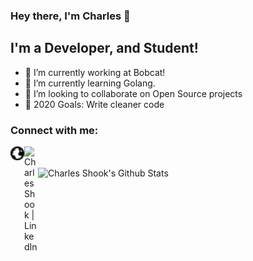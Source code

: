 ### Hey there, I'm Charles 👋

## I'm a Developer, and Student!
- 🔭 I’m currently working at Bobcat!
- 🌱 I’m currently learning Golang.
- 👯 I’m looking to collaborate on Open Source projects
- 🥅 2020 Goals: Write cleaner code

### Connect with me:

[<img align="left" alt="charlesshook.com" width="22px" src="https://raw.githubusercontent.com/iconic/open-iconic/master/svg/globe.svg" />][website]
[<img align="left" alt="Charles Shook | LinkedIn" width="22px" src="https://cdn.jsdelivr.net/npm/simple-icons@v3/icons/linkedin.svg" />][linkedin]

<br />
<br />

<img align="left" alt="Charles Shook's Github Stats" src="https://github-readme-stats.vercel.app/api?username=charlesshook&show_icons=true&hide_border=true&count_private=true" />

[website]: https://charlesshook.com
[linkedin]: https://linkedin.com/in/charlesshook
